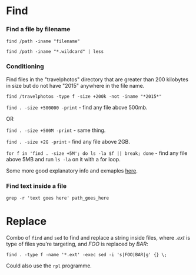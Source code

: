 # Find

### Find a file by filename

`find /path -iname "filename"`

`find /path -iname "*.wildcard" | less`

### Conditioning

Find files in the "travelphotos" directory that are greater than 200 kilobytes in size but do not have "2015" anywhere in the file name.

`find /travelphotos -type f -size +200k -not -iname "*2015*"`

`find . -size +500000 -print` - find any file above 500mb.

OR

`find . -size +500M -print` - same thing.

`find . -size +2G -print` - find any file above 2GB.

`for f in 'find . -size +5M'; do ls -la $f || break; done` - find any file above 5MB and run `ls -la` on it with a for loop.

Some more good explanatory info and exmaples [here](https://www.howtogeek.com/112674/how-to-find-files-and-folders-in-linux-using-the-command-line/).


### Find text inside a file
`grep -r 'text goes here' path_goes_here`

# Replace
Combo of `find` and `sed` to find and replace a string inside files, where *.ext* is type of files you're targeting, and *FOO* is replaced by *BAR*:

`find . -type f -name '*.ext' -exec sed -i 's|FOO|BAR|g' {} \;`

Could also use the `rpl` programme.
